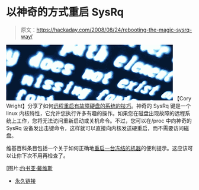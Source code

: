 # 以神奇的方式重启 SysRq

> 原文：<https://hackaday.com/2008/08/24/rebooting-the-magic-sysrq-way/>

![](img/0c895831880675d2f5629c7af367d10d.png)
【Cory Wright】分享了如何[远程重启有故障硬盘的系统的技巧](http://www.linuxjournal.com/content/rebooting-magic-way)。神奇的 SysRq 键是一个 linux 内核特性，它允许您执行许多有趣的操作。如果您在磁盘出现故障的远程系统上工作，您将无法访问重新启动或关机命令。不过，您可以在/proc 中向神奇的 SysRq 设备发出击键命令，这样就可以直接向内核发送硬重启，而不需要访问磁盘。

维基百科条目包括一个关于如何正确地[重启一台冻结的机器](http://en.wikipedia.org/wiki/Magic_SysRq_key)的便利提示。这应该可以让你下次不用再检查了。

[图片:[约书亚·戴维斯](http://flickr.com/photos/articnomad/16153058/)

*   [永久链接](http://www.linuxjournal.com/content/rebooting-magic-way)